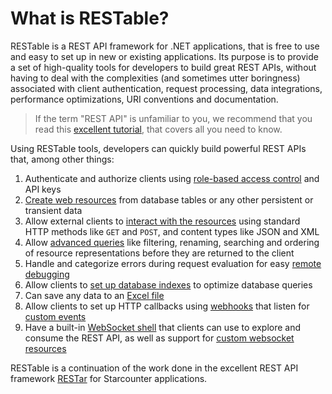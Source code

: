 # What is RESTable?

RESTable is a REST API framework for .NET applications, that is free to use and easy to set up in new or existing applications. Its purpose is to provide a set of high-quality tools for developers to build great REST APIs, without having to deal with the complexities (and sometimes utter boringness) associated with client authentication, request processing, data integrations, performance optimizations, URI conventions and documentation.

> If the term "REST API" is unfamiliar to you, we recommend that you read this [excellent tutorial](http://www.restapitutorial.com), that covers all you need to know.

Using RESTable tools, developers can quickly build powerful REST APIs that, among other things:

1. Authenticate and authorize clients using [role-based access control](docs/Administering%20a%20RESTable%20API/API%20keys) and API keys
2. [Create web resources](docs/Developing%20a%20RESTable%20API/Registering%20resources) from database tables or any other persistent or transient data
3. Allow external clients to [interact with the resources](docs/Consuming%20a%20RESTable%20API/Introduction) using standard HTTP methods like `GET` and `POST`, and content types like JSON and XML
4. Allow [advanced queries](docs/Consuming%20a%20RESTable%20API/Request%20overview/#examples) like filtering, renaming, searching and ordering of resource representations before they are returned to the client
5. Handle and categorize errors during request evaluation for easy [remote debugging](docs/Built-in%20resources/RESTable.Admin/Error)
6. Allow clients to [set up database indexes](docs/Built-in%20resources/RESTable.Admin/DatabaseIndex) to optimize database queries
7. Can save any data to an [Excel file](docs/Consuming%20a%20RESTable%20API/Headers#accept)
8. Allow clients to set up HTTP callbacks using [webhooks](docs/Administering%20a%20RESTable%20API/Webhooks) that listen for [custom events](docs/Resource%20kinds/Event%20resources)
9. Have a built-in [WebSocket shell](docs/Built-in%20resources/RESTable/Shell) that clients can use to explore and consume the REST API, as well as support for [custom websocket resources](docs/Developing%20a%20RESTable%20API/Terminal%20resources)

RESTable is a continuation of the work done in the excellent REST API framework [RESTar](https://github.com/Opportunity-Holding/RESTar) for Starcounter applications.